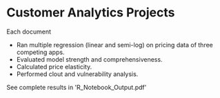 # Customer Analytics Projects
Each document

- Ran multiple regression (linear and semi-log) on pricing data of three competing apps.
- Evaluated model strength and comprehensiveness.
- Calculated price elasticity.
- Performed clout and vulnerability analysis.

See complete results in 'R_Notebook_Output.pdf'
